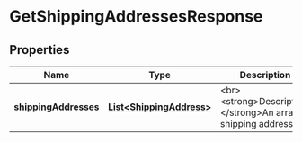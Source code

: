 
# GetShippingAddressesResponse

## Properties
Name | Type | Description | Notes
------------ | ------------- | ------------- | -------------
**shippingAddresses** | [**List&lt;ShippingAddress&gt;**](ShippingAddress.md) | &lt;br&gt;&lt;strong&gt;Description: &lt;/strong&gt;An array of shipping addresses.  |  [optional]



